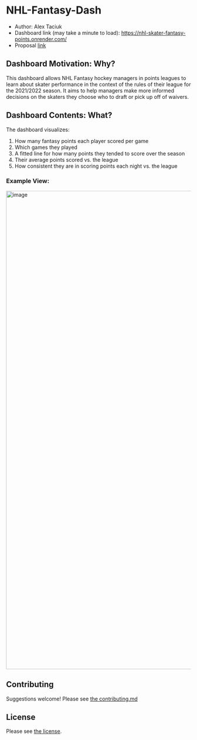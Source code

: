 # NHL-Fantasy-Dash

* Author: Alex Taciuk
* Dashboard link (may take a minute to load): https://nhl-skater-fantasy-points.onrender.com/
* Proposal [link](https://github.com/ataciuk/NHL-Fantasy-Dash/blob/main/docs/proposal.md)

## Dashboard Motivation: Why?

This dashboard allows NHL Fantasy hockey managers in points leagues to learn about skater performance in the context of the rules of their league for the 2021/2022 season.  It aims to help managers make more informed decisions on the skaters they choose who to draft or pick up off of waivers.

## Dashboard Contents: What?

The dashboard visualizes:

1) How many fantasy points each player scored per game
2) Which games they played
3) A fitted line for how many points they tended to score over the season
4) Their average points scored vs. the league
5) How consistent they are in scoring points each night vs. the league

### Example View:

<img width="1300" alt="image" src="https://user-images.githubusercontent.com/112535934/226771986-6a415fec-ad2c-4d8b-a646-30efdd7e4e78.png">

## Contributing

Suggestions welcome! Please see [the contributing.md](https://github.com/ataciuk/NHL-Fantasy-Dash/blob/main/CONTRIBUTING.md)

## License

Please see [the license](https://github.com/ataciuk/NHL-Fantasy-Dash/blob/main/LICENSE).
